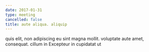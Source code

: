 ```yaml
---
date: 2017-01-31
type: meeting
cancelled: false
title: aute aliqua. aliquip
---
```

quis elit, non adipiscing eu sint magna mollit. voluptate aute amet, consequat. cillum in Excepteur in cupidatat ut